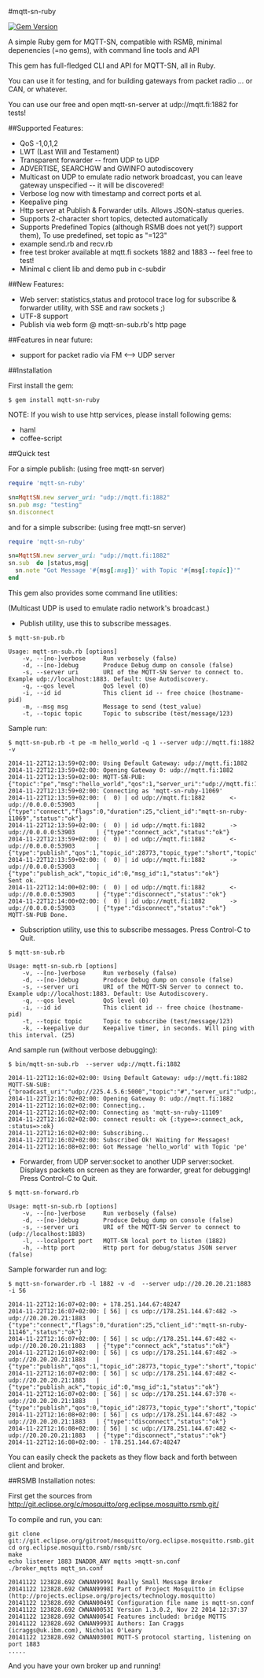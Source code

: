 #mqtt-sn-ruby

[![Gem Version](https://badge.fury.io/rb/mqtt-sn-ruby.svg)](http://badge.fury.io/rb/mqtt-sn-ruby)

A simple Ruby gem for MQTT-SN, compatible with RSMB, minimal depenencies (=no gems), with command line tools and API

This gem has full-fledged CLI and API for MQTT-SN, all in Ruby.

You can use it for testing, and for building gateways from packet radio ... or CAN, or whatever.

You can use our free and open mqtt-sn-server at udp://mqtt.fi:1882 for tests!

##Supported Features:
- QoS -1,0,1,2
- LWT (Last Will and Testament)
- Transparent forwarder -- from UDP to UDP 
- ADVERTISE, SEARCHGW and GWINFO autodiscovery
- Multicast on UDP to emulate radio network broadcast, you can leave gateway unspecified -- it will be discovered!
- Verbose log now with timestamp and correct ports et al.
- Keepalive ping 
- Http server at Publish & Forwarder utils. Allows JSON-status queries.
- Supports 2-character short topics, detected automatically
- Supports Predefined Topics (although RSMB does not yet(?) support them), To use predefined, set topic as "=123"
- example send.rb and recv.rb
- free test broker available at mqtt.fi sockets 1882 and 1883 -- feel free to test!
- Minimal c client lib and demo pub in c-subdir


##New Features:
- Web server: statistics,status and protocol trace log for subscribe & forwarder utility, with SSE and raw sockets ;)
- UTF-8 support
- Publish via web form @ mqtt-sn-sub.rb's http page 

##Features in near future:
- support for packet radio via FM <--> UDP server

##Installation

First install the gem:

```asciidoc
$ gem install mqtt-sn-ruby
```
NOTE: If you wish to use http services, please install following gems:
- haml
- coffee-script

##Quick test

For a simple publish: (using free mqtt-sn server)

```ruby
require 'mqtt-sn-ruby'

sn=MqttSN.new server_uri: "udp://mqtt.fi:1882"
sn.pub msg: "testing"
sn.disconnect 
```

and for a simple subscribe: (using free mqtt-sn server)

```ruby
require 'mqtt-sn-ruby'

sn=MqttSN.new server_uri: "udp://mqtt.fi:1882"
sn.sub  do |status,msg|
  sn.note "Got Message '#{msg[:msg]}' with Topic '#{msg[:topic]}'"
end
```
This gem also provides some command line utilities:

(Multicast UDP is used to emulate radio network's broadcast.)

- Publish utility, use this to subscribe messages.
```asciidoc
$ mqtt-sn-pub.rb 

Usage: mqtt-sn-sub.rb [options]
    -v, --[no-]verbose     Run verbosely (false)
    -d, --[no-]debug       Produce Debug dump on console (false)
    -s, --server uri       URI of the MQTT-SN Server to connect to. Example udp://localhost:1883. Default: Use Autodiscovery.
    -q, --qos level        QoS level (0)
    -i, --id id            This client id -- free choice (hostname-pid)
    -m, --msg msg          Message to send (test_value)
    -t, --topic topic      Topic to subscribe (test/message/123)
```
Sample run:
``` asciidoc
$ mqtt-sn-pub.rb -t pe -m hello_world -q 1 --server udp://mqtt.fi:1882 -v

2014-11-22T12:13:59+02:00: Using Default Gateway: udp://mqtt.fi:1882
2014-11-22T12:13:59+02:00: Opening Gateway 0: udp://mqtt.fi:1882
2014-11-22T12:13:59+02:00: MQTT-SN-PUB: {"topic":"pe","msg":"hello_world","qos":1,"server_uri":"udp://mqtt.fi:1882","verbose":true}
2014-11-22T12:13:59+02:00: Connecting as 'mqtt-sn-ruby-11069'
2014-11-22T12:13:59+02:00: (  0) | od udp://mqtt.fi:1882       <- udp://0.0.0.0:53903      | {"type":"connect","flags":0,"duration":25,"client_id":"mqtt-sn-ruby-11069","status":"ok"}
2014-11-22T12:13:59+02:00: (  0) | id udp://mqtt.fi:1882       -> udp://0.0.0.0:53903      | {"type":"connect_ack","status":"ok"}
2014-11-22T12:13:59+02:00: (  0) | od udp://mqtt.fi:1882       <- udp://0.0.0.0:53903      | {"type":"publish","qos":1,"topic_id":28773,"topic_type":"short","topic":"pe","msg_id":1,"msg":"hello_world","status":"ok"}
2014-11-22T12:13:59+02:00: (  0) | id udp://mqtt.fi:1882       -> udp://0.0.0.0:53903      | {"type":"publish_ack","topic_id":0,"msg_id":1,"status":"ok"}
Sent ok.
2014-11-22T12:14:00+02:00: (  0) | od udp://mqtt.fi:1882       <- udp://0.0.0.0:53903      | {"type":"disconnect","status":"ok"}
2014-11-22T12:14:00+02:00: (  0) | id udp://mqtt.fi:1882       -> udp://0.0.0.0:53903      | {"type":"disconnect","status":"ok"}
MQTT-SN-PUB Done.
```

- Subscription utility, use this to subscribe messages. Press Control-C to Quit.
```asciidoc
$ mqtt-sn-sub.rb 

Usage: mqtt-sn-sub.rb [options]
    -v, --[no-]verbose     Run verbosely (false)
    -d, --[no-]debug       Produce Debug dump on console (false)
    -s, --server uri       URI of the MQTT-SN Server to connect to.  Example udp://localhost:1883. Default: Use Autodiscovery.
    -q, --qos level        QoS level (0)
    -i, --id id            This client id -- free choice (hostname-pid)
    -t, --topic topic      Topic to subscribe (test/message/123)
    -k, --keepalive dur    Keepalive timer, in seconds. Will ping with this interval. (25)

```

And sample run (without verbose debugging):

``` asciidoc
$ bin/mqtt-sn-sub.rb  --server udp://mqtt.fi:1882 

2014-11-22T12:16:02+02:00: Using Default Gateway: udp://mqtt.fi:1882
MQTT-SN-SUB: {"broadcast_uri":"udp://225.4.5.6:5000","topic":"#","server_uri":"udp://mqtt.fi:1882"}
2014-11-22T12:16:02+02:00: Opening Gateway 0: udp://mqtt.fi:1882
2014-11-22T12:16:02+02:00: Connecting..
2014-11-22T12:16:02+02:00: Connecting as 'mqtt-sn-ruby-11109'
2014-11-22T12:16:02+02:00: connect result: ok {:type=>:connect_ack, :status=>:ok}
2014-11-22T12:16:02+02:00: Subscribing..
2014-11-22T12:16:02+02:00: Subscribed Ok! Waiting for Messages!
2014-11-22T12:16:08+02:00: Got Message 'hello_world' with Topic 'pe'

```

- Forwarder, from UDP server:socket to another UDP server:socket.  Displays packets on screen as they are forwarder, great for debugging! Press Control-C to Quit.
```shell
$ mqtt-sn-forward.rb 

Usage: mqtt-sn-sub.rb [options]
    -v, --[no-]verbose     Run verbosely (false)
    -d, --[no-]debug       Produce Debug dump on console (false)
    -s, --server uri       URI of the MQTT-SN Server to connect to (udp://localhost:1883)
    -l, --localport port   MQTT-SN local port to listen (1882)
    -h, --http port        Http port for debug/status JSON server (false)
```

Sample forwarder run and log:

``` asciidoc
$ mqtt-sn-forwarder.rb -l 1882 -v -d  --server udp://20.20.20.21:1883 -i 56

2014-11-22T12:16:07+02:00: + 178.251.144.67:48247
2014-11-22T12:16:07+02:00: [ 56] | cs udp://178.251.144.67:482 -> udp://20.20.20.21:1883   | {"type":"connect","flags":0,"duration":25,"client_id":"mqtt-sn-ruby-11146","status":"ok"}
2014-11-22T12:16:07+02:00: [ 56] | sc udp://178.251.144.67:482 <- udp://20.20.20.21:1883   | {"type":"connect_ack","status":"ok"}
2014-11-22T12:16:07+02:00: [ 56] | cs udp://178.251.144.67:482 -> udp://20.20.20.21:1883   | {"type":"publish","qos":1,"topic_id":28773,"topic_type":"short","topic":"pe","msg_id":1,"msg":"hello_world","status":"ok"}
2014-11-22T12:16:07+02:00: [ 56] | sc udp://178.251.144.67:482 <- udp://20.20.20.21:1883   | {"type":"publish_ack","topic_id":0,"msg_id":1,"status":"ok"}
2014-11-22T12:16:07+02:00: [ 56] | sc udp://178.251.144.67:378 <- udp://20.20.20.21:1883   | {"type":"publish","qos":0,"topic_id":28773,"topic_type":"short","topic":"pe","msg_id":1,"msg":"hello_world","status":"ok"}
2014-11-22T12:16:08+02:00: [ 56] | cs udp://178.251.144.67:482 -> udp://20.20.20.21:1883   | {"type":"disconnect","status":"ok"}
2014-11-22T12:16:08+02:00: [ 56] | sc udp://178.251.144.67:482 <- udp://20.20.20.21:1883   | {"type":"disconnect","status":"ok"}
2014-11-22T12:16:08+02:00: - 178.251.144.67:48247
```

You can easily check the packets as they flow back and forth between client and broker.

##RSMB Installation notes:

First get the sources from http://git.eclipse.org/c/mosquitto/org.eclipse.mosquitto.rsmb.git/

To compile and run, you can:

``` asciidoc
git clone git://git.eclipse.org/gitroot/mosquitto/org.eclipse.mosquitto.rsmb.git
cd org.eclipse.mosquitto.rsmb/rsmb/src
make
echo listener 1883 INADDR_ANY mqtts >mqtt-sn.conf
./broker_mqtts mqtt_sn.conf

20141122 123828.692 CWNAN9999I Really Small Message Broker
20141122 123828.692 CWNAN9998I Part of Project Mosquitto in Eclipse
(http://projects.eclipse.org/projects/technology.mosquitto)
20141122 123828.692 CWNAN0049I Configuration file name is mqtt-sn.conf
20141122 123828.692 CWNAN0053I Version 1.3.0.2, Nov 22 2014 12:37:37
20141122 123828.692 CWNAN0054I Features included: bridge MQTTS 
20141122 123828.692 CWNAN9993I Authors: Ian Craggs (icraggs@uk.ibm.com), Nicholas O'Leary
20141122 123828.692 CWNAN0300I MQTT-S protocol starting, listening on port 1883
.....

```
And you have your own broker up and running!


